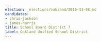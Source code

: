 ```yaml
---
election: _elections/oakland/2016-11-08.md
candidates:
- chris-jackson
- james-harris
title: School Board District 7
label: Oakland Unified School District
---
```

